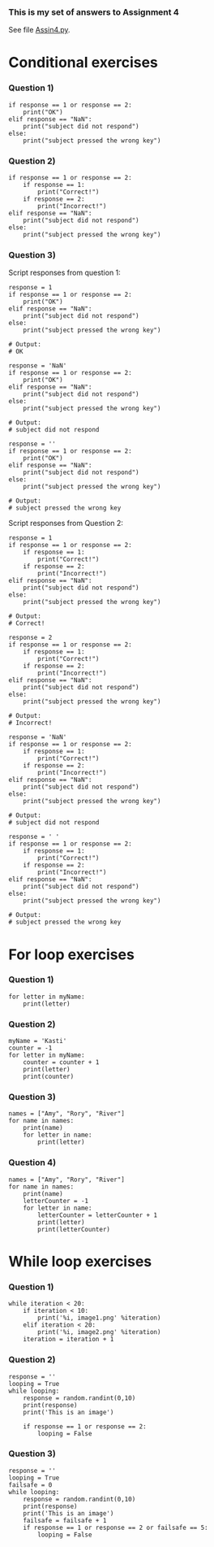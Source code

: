 ### This is my set of answers to Assignment 4

See file [Assin4.py](https://github.com/kp272/Computer-Programming-for-Psychology/edit/main/Assignment4/Assignment4.py).

# Conditional exercises
### Question 1) 
```
if response == 1 or response == 2:
    print("OK")
elif response == "NaN":
    print("subject did not respond") 
else:
    print("subject pressed the wrong key")
```

### Question 2)
```
if response == 1 or response == 2:
    if response == 1:
        print("Correct!")
    if response == 2:
        print("Incorrect!")
elif response == "NaN":
    print("subject did not respond") 
else:
    print("subject pressed the wrong key")
```

### Question 3)

Script responses from question 1:
```
response = 1
if response == 1 or response == 2:
    print("OK")
elif response == "NaN":
    print("subject did not respond") 
else:
    print("subject pressed the wrong key")
    
# Output:
# OK
```

```
response = 'NaN'
if response == 1 or response == 2:
    print("OK")
elif response == "NaN":
    print("subject did not respond") 
else:
    print("subject pressed the wrong key")
    
# Output:
# subject did not respond
```

```
response = ''
if response == 1 or response == 2:
    print("OK")
elif response == "NaN":
    print("subject did not respond") 
else:
    print("subject pressed the wrong key")
    
# Output:
# subject pressed the wrong key
```

Script responses from Question 2:
```
response = 1
if response == 1 or response == 2:
    if response == 1:
        print("Correct!")
    if response == 2:
        print("Incorrect!")
elif response == "NaN":
    print("subject did not respond") 
else:
    print("subject pressed the wrong key")

# Output:
# Correct!
```
```
response = 2
if response == 1 or response == 2:
    if response == 1:
        print("Correct!")
    if response == 2:
        print("Incorrect!")
elif response == "NaN":
    print("subject did not respond") 
else:
    print("subject pressed the wrong key")

# Output:
# Incorrect!
```
```
response = 'NaN'
if response == 1 or response == 2:
    if response == 1:
        print("Correct!")
    if response == 2:
        print("Incorrect!")
elif response == "NaN":
    print("subject did not respond") 
else:
    print("subject pressed the wrong key")

# Output:
# subject did not respond
```
```
response = ' '
if response == 1 or response == 2:
    if response == 1:
        print("Correct!")
    if response == 2:
        print("Incorrect!")
elif response == "NaN":
    print("subject did not respond") 
else:
    print("subject pressed the wrong key")

# Output:
# subject pressed the wrong key
```

# For loop exercises
### Question 1)
```myName = 'Kasti'
for letter in myName:
    print(letter)
```

### Question 2)
```
myName = 'Kasti'
counter = -1
for letter in myName:
    counter = counter + 1
    print(letter)
    print(counter)
```

### Question 3)
```
names = ["Amy", "Rory", "River"]
for name in names:
    print(name)
    for letter in name:
        print(letter)
```

### Question 4)
```
names = ["Amy", "Rory", "River"]
for name in names:
    print(name)
    letterCounter = -1
    for letter in name:
        letterCounter = letterCounter + 1
        print(letter)
        print(letterCounter)
```

# While loop exercises
### Question 1)
```iteration = 0
while iteration < 20:
    if iteration < 10:
        print('%i, image1.png' %iteration)
    elif iteration < 20:
        print('%i, image2.png' %iteration)
    iteration = iteration + 1
```

### Question 2)
```
response = ''
looping = True 
while looping:
    response = random.randint(0,10)
    print(response)
    print('This is an image')
    
    if response == 1 or response == 2:
        looping = False
```

### Question 3)
```
response = ''
looping = True 
failsafe = 0
while looping:
    response = random.randint(0,10)
    print(response)
    print('This is an image')
    failsafe = failsafe + 1
    if response == 1 or response == 2 or failsafe == 5:
        looping = False
```
